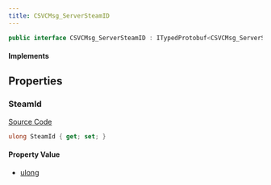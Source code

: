```yaml
---
title: CSVCMsg_ServerSteamID
---
```


```csharp
public interface CSVCMsg_ServerSteamID : ITypedProtobuf<CSVCMsg_ServerSteamID>, INativeHandle, INetMessage<CSVCMsg_ServerSteamID>, IDisposable
```

#### Implements

## Properties

### SteamId

[Source Code](https://github.com/swiftly-solution/swiftlys2/blob/beta/managed/src/SwiftlyS2.Generated/Protobufs/Interfaces/CSVCMsg_ServerSteamID.cs#L18)

```csharp
ulong SteamId { get; set; }
```

#### Property Value

- [ulong](https://learn.microsoft.com/dotnet/api/system.uint64)


